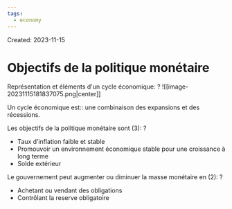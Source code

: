 ```yaml
---
tags:
  - economy
---
```

Created: 2023-11-15

# Objectifs de la politique monétaire

Représentation et éléments d'un cycle économique:
?
![[image-20231115181837075.png|center]]
<!--SR:!2024-05-27,106,230-->

Un cycle économique est:: une combinaison des expansions et des récessions.
<!--SR:!2024-07-05,130,230-->

Les objectifs de la politique monétaire sont (3):
?
- Taux d’inflation faible et stable
- Promouvoir un environnement économique stable pour une croissance à long terme
- Solde extérieur
<!--SR:!2024-03-16,11,130-->


Le gouvernement peut augmenter ou diminuer la masse monétaire en (2):
?
- Achetant ou vendant des obligations
- Contrôlant la reserve obligatoire
<!--SR:!2024-03-30,30,208-->
